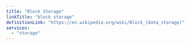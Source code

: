 ```yaml
---
title: "Block Storage"
linkTitle: "block storage"
definitionLink: "https://en.wikipedia.org/wiki/Block_(data_storage)"
services:
  - "storage"
---
```

